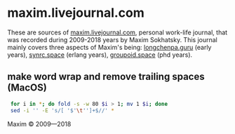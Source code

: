 # maxim.livejournal.com

These are sources of <a href="//maxim.livejournal.com">maxim.livejournal.com</a>,
personal work-life journal, that was recorded during 2009-2018 years by Maxim Sokhatsky.
This journal mainly covers three aspects of Maxim's being:
<a href="//longchenpa.guru">longchenpa.guru</a> (early years),
<a href="//synrc.space">synrc.space</a> (erlang years),
<a href="//groupoid.space">groupoid.space</a> (phd years).

## make word wrap and remove trailing spaces (MacOS)

```bash
 for i in *; do fold -s -w 80 $i > 1; mv 1 $i; done
 sed -i '' -E 's/[ '$'\t'']+$//' *
```

Maxim &copy; 2009—2018


